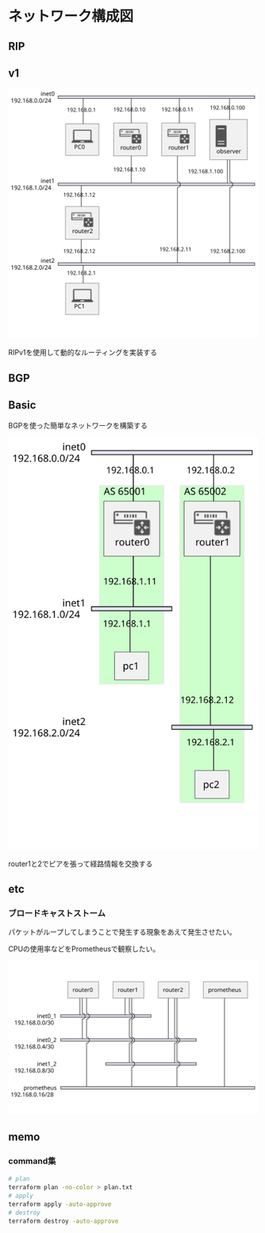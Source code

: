 # ネットワーク構成図

## RIP

## v1

![RIPv1](./svg/rip_v1_nw.svg)

RIPv1を使用して動的なルーティングを実装する

## BGP

## Basic

BGPを使った簡単なネットワークを構築する

![BGP_Basic](./svg/bgp_basic_nw.svg)

router1と2でピアを張って経路情報を交換する

## etc

### ブロードキャストストーム

パケットがループしてしまうことで発生する現象をあえて発生させたい。

CPUの使用率などをPrometheusで観察したい。

![ブロードキャストストーム](./svg/etc_broadcast_storm.svg)

## memo

### command集

```bash
# plan
terraform plan -no-color > plan.txt
# apply
terraform apply -auto-approve
# destroy
terraform destroy -auto-approve
```
